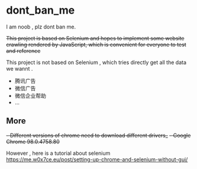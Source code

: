 # dont_ban_me

I am noob , plz dont ban me.

~~This project is based on Selenium and hopes to implement some website crawling rendered by JavaScript, which is convenient for everyone to test and reference~~

This project is not based on Selenium , which tries directly get all the data we wannt . 

- 腾讯广告
- 微信广告
- 微信企业帮助
- ...

## More

~~- Different versions of chrome need to download different drivers_~~
~~- Google Chrome 98.0.4758.80~~

However , here is a tutorial about selenium 
https://me.w0x7ce.eu/post/setting-up-chrome-and-selenium-without-gui/
